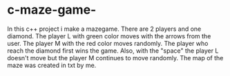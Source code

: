 # c-maze-game-

In this c++ project i make a mazegame. There are 2 players and one diamond. The player L with green color moves with the arrows from the user. The player M with the red color moves randomly. The player who reach the diamond first wins the game. Also, with the "space" the player L doesn't move but the player M continues to move randomly. The map of the maze was created in txt by me. 
